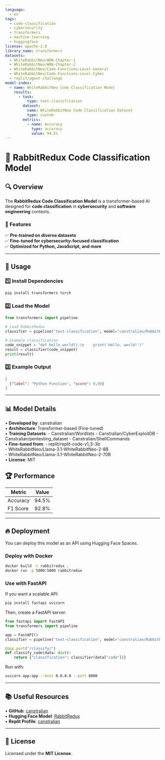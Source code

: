 ```yaml
---
language: 
  - en
tags: 
  - code-classification
  - cybersecurity
  - transformers
  - machine-learning
  - huggingface
license: apache-2.0
library_name: transformers
datasets:
  - WhiteRabbitNeo/WRN-Chapter-1
  - WhiteRabbitNeo/WRN-Chapter-2
  - WhiteRabbitNeo/Code-Functions-Level-General
  - WhiteRabbitNeo/Code-Functions-Level-Cyber
  - replit/agent-challenge
model-index:
  - name: WhiteRabbitNeo Code Classification Model
    results:
      - task:
          type: text-classification
        dataset:
          name: WhiteRabbitNeo Code Classification Dataset
          type: custom
        metrics:
          - name: Accuracy
            type: accuracy
            value: 94.5%
---
```


# 🐇 RabbitRedux Code Classification Model

## 🔍 Overview
The **RabbitRedux Code Classification Model** is a transformer-based AI designed for **code classification** in **cybersecurity** and **software engineering** contexts.

### 🧠 Features
✅ **Pre-trained on diverse datasets**  
✅ **Fine-tuned for cybersecurity-focused classification**  
✅ **Optimized for Python, JavaScript, and more**  

---

## 🚀 Usage

### **1️⃣ Install Dependencies**
```sh
pip install transformers torch
```

### **2️⃣ Load the Model**
```python
from transformers import pipeline

# Load RabbitRedux
classifier = pipeline("text-classification", model="canstralian/RabbitRedux")

# Example classification
code_snippet = "def hello_world():\n    print('Hello, world!')"
result = classifier(code_snippet)
print(result)
```

### **3️⃣ Example Output**
```json
[
  {"label": "Python Function", "score": 0.98}
]
```

---

## 📊 Model Details
   • **Developed by**: canstralian  
   • **Architecture**: Transformer-based (Fine-tuned)  
   • **Training Datasets**:
     - Canstralian/Wordlists
     - Canstralian/CyberExploitDB
     - Canstralian/pentesting_dataset
     - Canstralian/ShellCommands  
   • **Fine-tuned from**:
     - replit/replit-code-v1_5-3b  
     - WhiteRabbitNeo/Llama-3.1-WhiteRabbitNeo-2-8B  
     - WhiteRabbitNeo/Llama-3.1-WhiteRabbitNeo-2-70B  
   • **License**: MIT  

## 🏆 Performance

| Metric     | Value    |
|------------|----------|
| Accuracy   | 94.5%    |
| F1 Score   | 92.8%    |

---

## 🔥 Deployment

You can deploy this model as an API using Hugging Face Spaces.

### **Deploy with Docker**
```sh
docker build -t rabbitredux .
docker run -p 5000:5000 rabbitredux
```

### **Use with FastAPI**
If you want a scalable API:

```sh
pip install fastapi uvicorn
```

Then, create a FastAPI server:

```python
from fastapi import FastAPI
from transformers import pipeline

app = FastAPI()
classifier = pipeline("text-classification", model="canstralian/RabbitRedux")

@app.post("/classify/")
def classify_code(data: dict):
    return {"classification": classifier(data["code"])}
```

Run with:

```sh
uvicorn app:app --host 0.0.0.0 --port 8000
```

---

## 📚 Useful Resources
   • **GitHub**: [canstralian](https://github.com/canstralian)  
   • **Hugging Face Model**: [RabbitRedux](https://huggingface.co/canstralian/RabbitRedux)  
   • **Replit Profile**: [canstralian](https://replit.com/@canstralian)  

---

## 📜 License

Licensed under the **MIT License**.
